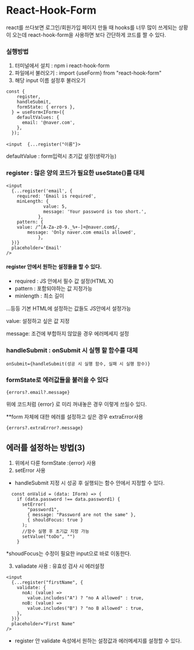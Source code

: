 # React-Hook-Form

react를 쓰다보면 로그인/회원가입 페이지 만들 때 hooks를 너무 많이 쓰게되는 상황이 오는데 react-hook-form을 사용하면 보다 간단하게 코드를 짤 수 있다.

### 실행방법

1. 터미널에서 설치 : npm i react-hook-form
2. 파일에서 불러오기 : import {useForm} from "react-hook-form"
3. 해당 input 이름 설정후 불러오기

```
const {
    register,
    handleSubmit,
    formState: { errors },
  } = useForm<IForm>({
    defaultValues: {
      email: '@naver.com',
    },
  });

<input  {...register("이름"}>
```

defaultValue : form입력시 초기값 설정(생략가능)

### register : 많은 양의 코드가 필요한 useState()를 대체

```
<input
  {...register('email', {
    required: 'Email is required',
    minLength: {
              value: 5,
              message: 'Your password is too short.',
            },
    pattern: {
    value: /^[A-Za-z0-9._%+-]+@naver.com$/,
        message: 'Only naver.com emails allowed',
            },
  })}
  placeholder='Email'
/>
```

#### register 안에서 원하는 설정들을 할 수 있다.

- required : JS 안에서 필수 값 설정(HTML X)
- pattern : 포함되야하는 값 지정가능
- minlength : 최소 길이

...등등 기본 HTML에 설정하는 값들도 JS안에서 설정가능

value: 설정하고 싶은 값 지정

message: 조건에 부합하지 않았을 경우 에러메세지 설정

### handleSubmit : onSubmit 시 실행 할 함수를 대체

```
onSubmit={handleSubmit(성공 시 실행 함수, 실패 시 실행 함수)}
```

### formState로 에러값들을 불러올 수 있다

```
{errors?.email?.message}
```

위에 코드처럼 {error} 로 미리 꺼내놓은 경우 이렇게 쓰일수 있다.

\*\*form 자체에 대한 에러를 설정하고 싶은 경우 extraError사용

```
{errors?.extraError?.message}
```

## 에러를 설정하는 방법(3)

1. 위에서 다룬 formState :{error} 사용
2. setError 사용

- handleSubmit 지정 시 성공 후 실행되는 함수 안에서 지정할 수 있다.

```
  const onValid = (data: IForm) => {
    if (data.password !== data.password1) {
      setError(
        "password1",
        { message: "Password are not the same" },
        { shouldFocus: true }
      );
      //함수 실행 후 초기값 지정 가능
      setValue("toDo", "")
    }
```

\*shoudFocus는 수정이 필요한 input으로 바로 이동한다.

3. valiadate 사용 : 유효성 검사 시 에러설정

```
<input
  {...register("firstName", {
    validate: {
      noA: (value) =>
        value.includes("A") ? "no A allowed" : true,
      noB: (value) =>
        value.includes("B") ? "no B allowed" : true,
    },
  })}
  placeholder="First Name"
/>
```

- register 안 validate 속성에서 원하는 설정값과 에러메세지를 설정할 수 있다.
